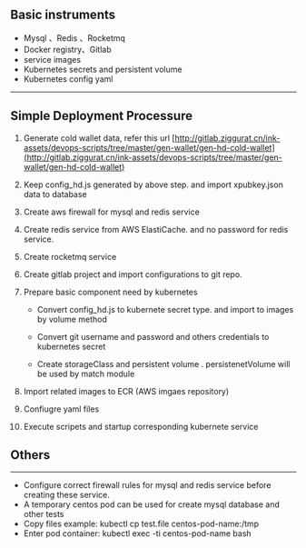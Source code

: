 ## Basic instruments

* Mysql 、Redis 、Rocketmq
* Docker registry、Gitlab
* service images 
* Kubernetes secrets and persistent volume
* Kubernetes config yaml

---

## Simple Deployment Processure

1. Generate cold wallet data, refer this url  [http://gitlab.ziggurat.cn/ink-assets/devops-scripts/tree/master/gen-wallet/gen-hd-cold-wallet](http://gitlab.ziggurat.cn/ink-assets/devops-scripts/tree/master/gen-wallet/gen-hd-cold-wallet)
2. Keep config\_hd.js generated by above step. and import xpubkey.json data to database 
3. Create aws firewall for mysql and redis service
4. Create redis service from AWS ElastiCache. and no password for redis service.

5. Create rocketmq service

6. Create gitlab project and import configurations to git repo.

7. Prepare basic component need by kubernetes

   * Convert config\_hd.js to kubernete secret type. and import to images by volume method
   * Convert git username and password and others credentials to kubernetes secret

   * Create storageClass and persistent volume . persistenetVolume will be used by match module

8. Import related images to ECR \(AWS imgaes repository\)

9. Confiugre yaml files

10. Execute scripets and startup corresponding kubernete service

## Others

---

* Configure correct firewall rules for mysql and redis service before creating these service.
* A temporary centos pod can be used for create mysql database and other tests
* Copy files example: kubectl cp test.file centos-pod-name:/tmp   
* Enter pod container: kubectl exec -ti centos-pod-name  bash   



